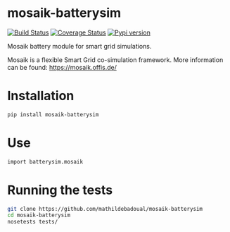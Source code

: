 # mosaik-batterysim

[![Build Status](https://travis-ci.org/mathildebadoual/mosaik-batterysim.svg?branch=master)](https://travis-ci.org/mathildebadoual/mosaik-batterysim) [![Coverage Status](https://codecov.io/gh/mathildebadoual/mosaik-batterysim/branch/master/graph/badge.svg)](https://codecov.io/gh/mathildebadoual/mosaik-batterysim) [![Pypi version](https://img.shields.io/pypi/v/mosaik-batterysim.svg)](https://pypi.python.org/pypi/mosaik-batterysim/)

Mosaik battery module for smart grid simulations.

Mosaik is a flexible Smart Grid co-simulation framework. More information can be found: https://mosaik.offis.de/

# Installation

```bash
pip install mosaik-batterysim
```

# Use 

```bash
import batterysim.mosaik
```

# Running the tests

```bash
git clone https://github.com/mathildebadoual/mosaik-batterysim
cd mosaik-batterysim
nosetests tests/
```
